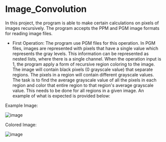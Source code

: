 # Image_Convolution

In this project, the program is able to make certain calculations on pixels of images recursively.
The program accepts the PPM and PGM image formats for reading image files. 

* First Operation:
The program use PGM files for this operation. In PGM files, images are represented with pixels that have a single value which represents the gray levels. This information can be represented as nested lists, where there is a single channel.
When the operation input is 1, the program apply a form of recursive region coloring to the image.
The image will contain black pixels (0 grayscale value) that separate regions. The pixels in a region will contain different grayscale values. The task is to find the average grayscale value of all the pixels in each region and color that entire region to that region's average grayscale value. This needs to be done for all regions in a given image.
An example of what is expected is provided below:


Example Image:


![image](https://github.com/kerembozkurt2002/Image_Convolution/assets/157289283/659da08e-939f-4274-9d97-acfb52b86a84)

Colored Image:

![image](https://github.com/kerembozkurt2002/Image_Convolution/assets/157289283/5b62a272-26d9-45dd-a9d4-f35c95772f48)


